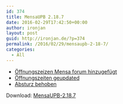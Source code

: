 ```yaml
---
id: 374
title: MensaUPB 2.18.7
date: 2016-02-29T17:42:50+00:00
author: ironjan
layout: post
guid: http://ironjan.de/?p=374
permalink: /2016/02/29/mensaupb-2-18-7/
categories:
  - All
---
```

  * [Öffnungszeizen Mensa forum hinzugefügt](https://github.com/ironjan/MensaUPB/issues/124)
  * [Öffnungszeiten geupdated](https://github.com/ironjan/MensaUPB/issues/125)
  * [Absturz behoben](https://github.com/ironjan/MensaUPB/issues/128)

Download: <a href="/uploads/2016/02/MensaUPB-2.18.7.apk" rel="">MensaUPB-2.18.7</a>